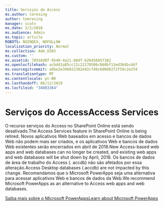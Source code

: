 ```yaml
---
title: Serviços do Access
ms.author: toresing
author: tomresing
manager: scotv
ms.date: 3/2/2018
ms.audience: Admin
ms.topic: article
ROBOTS: NOINDEX, NOFOLLOW
localization_priority: Normal
ms.collection: Adm_O365
ms.custom: ''
ms.assetid: 78916d8f-9549-4a21-b0df-626456b57382
ms.openlocfilehash: acbdd1a85cc12c22178506c060bf13ed36dbcddf
ms.sourcegitcommit: a9be2e396022382e92cf40c0d0d82f2f59c2e259
ms.translationtype: MT
ms.contentlocale: pt-BR
ms.lasthandoff: 06/12/2019
ms.locfileid: "34883364"
---
```

# <a name="access-services"></a><span data-ttu-id="00fed-102">Serviços do Access</span><span class="sxs-lookup"><span data-stu-id="00fed-102">Access Services</span></span>

<span data-ttu-id="00fed-103">O recurso serviços do Access no SharePoint Online está sendo desativado.</span><span class="sxs-lookup"><span data-stu-id="00fed-103">The Access Services feature in SharePoint Online is being retired.</span></span> <span data-ttu-id="00fed-104">Novos aplicativos Web baseados em acesso e bancos de dados Web não podem mais ser criados, e os aplicativos Web e bancos de dados Web existentes serão encerrados em abril de 2018.</span><span class="sxs-lookup"><span data-stu-id="00fed-104">New Access-based web apps and web databases can no longer be created, and existing web apps and web databases will be shut down by April, 2018.</span></span> <span data-ttu-id="00fed-105">Os bancos de dados de área de trabalho do Access (. accdb) não são afetados por essa alteração.</span><span class="sxs-lookup"><span data-stu-id="00fed-105">Access Desktop databases (.accdb) are not impacted by this change.</span></span> <span data-ttu-id="00fed-106">Recomendamos que o Microsoft PowerApps seja uma alternativa para acessar aplicativos Web e bancos de dados da Web.</span><span class="sxs-lookup"><span data-stu-id="00fed-106">We recommend Microsoft PowerApps as an alternative to Access web apps and web databases.</span></span> 
  
[<span data-ttu-id="00fed-107">Saiba mais sobre o Microsoft PowerApps</span><span class="sxs-lookup"><span data-stu-id="00fed-107">Learn about Microsoft PowerApps</span></span>](https://powerapps.microsoft.com/)
  